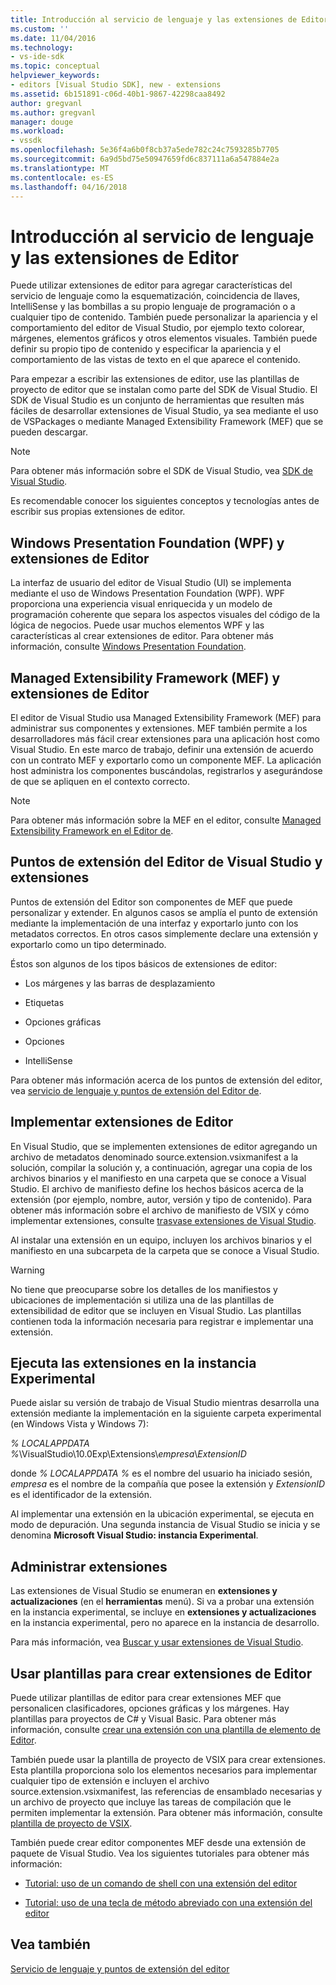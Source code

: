 ```yaml
---
title: Introducción al servicio de lenguaje y las extensiones de Editor | Documentos de Microsoft
ms.custom: ''
ms.date: 11/04/2016
ms.technology:
- vs-ide-sdk
ms.topic: conceptual
helpviewer_keywords:
- editors [Visual Studio SDK], new - extensions
ms.assetid: 6b151891-c06d-40b1-9867-42298caa8492
author: gregvanl
ms.author: gregvanl
manager: douge
ms.workload:
- vssdk
ms.openlocfilehash: 5e36f4a6b0f8cb37a5ede782c24c7593285b7705
ms.sourcegitcommit: 6a9d5bd75e50947659fd6c837111a6a547884e2a
ms.translationtype: MT
ms.contentlocale: es-ES
ms.lasthandoff: 04/16/2018
---
```

# <a name="getting-started-with-language-service-and-editor-extensions"></a>Introducción al servicio de lenguaje y las extensiones de Editor
Puede utilizar extensiones de editor para agregar características del servicio de lenguaje como la esquematización, coincidencia de llaves, IntelliSense y las bombillas a su propio lenguaje de programación o a cualquier tipo de contenido. También puede personalizar la apariencia y el comportamiento del editor de Visual Studio, por ejemplo texto colorear, márgenes, elementos gráficos y otros elementos visuales. También puede definir su propio tipo de contenido y especificar la apariencia y el comportamiento de las vistas de texto en el que aparece el contenido.  
  
 Para empezar a escribir las extensiones de editor, use las plantillas de proyecto de editor que se instalan como parte del SDK de Visual Studio. El SDK de Visual Studio es un conjunto de herramientas que resulten más fáciles de desarrollar extensiones de Visual Studio, ya sea mediante el uso de VSPackages o mediante Managed Extensibility Framework (MEF) que se pueden descargar.  
  
> [!NOTE]
>  Para obtener más información sobre el SDK de Visual Studio, vea [SDK de Visual Studio](../extensibility/visual-studio-sdk.md).  
  
 Es recomendable conocer los siguientes conceptos y tecnologías antes de escribir sus propias extensiones de editor.  
  
## <a name="the-windows-presentation-foundation-wpf-and-editor-extensions"></a>Windows Presentation Foundation (WPF) y extensiones de Editor  
 La interfaz de usuario del editor de Visual Studio (UI) se implementa mediante el uso de Windows Presentation Foundation (WPF). WPF proporciona una experiencia visual enriquecida y un modelo de programación coherente que separa los aspectos visuales del código de la lógica de negocios. Puede usar muchos elementos WPF y las características al crear extensiones de editor. Para obtener más información, consulte [Windows Presentation Foundation](/dotnet/framework/wpf/index).  
  
## <a name="the-managed-extensibility-framework-mef-and-editor-extensions"></a>Managed Extensibility Framework (MEF) y extensiones de Editor  
 El editor de Visual Studio usa Managed Extensibility Framework (MEF) para administrar sus componentes y extensiones. MEF también permite a los desarrolladores más fácil crear extensiones para una aplicación host como Visual Studio. En este marco de trabajo, definir una extensión de acuerdo con un contrato MEF y exportarlo como un componente MEF. La aplicación host administra los componentes buscándolas, registrarlos y asegurándose de que se apliquen en el contexto correcto.  
  
> [!NOTE]
>  Para obtener más información sobre la MEF en el editor, consulte [Managed Extensibility Framework en el Editor de](../extensibility/managed-extensibility-framework-in-the-editor.md).  
  
## <a name="visual-studio-editor-extension-points-and-extensions"></a>Puntos de extensión del Editor de Visual Studio y extensiones  
 Puntos de extensión del Editor son componentes de MEF que puede personalizar y extender. En algunos casos se amplía el punto de extensión mediante la implementación de una interfaz y exportarlo junto con los metadatos correctos. En otros casos simplemente declare una extensión y exportarlo como un tipo determinado.  
  
 Éstos son algunos de los tipos básicos de extensiones de editor:  
  
-   Los márgenes y las barras de desplazamiento  
  
-   Etiquetas  
  
-   Opciones gráficas  
  
-   Opciones  
  
-   IntelliSense  
  
 Para obtener más información acerca de los puntos de extensión del editor, vea [servicio de lenguaje y puntos de extensión del Editor de](../extensibility/language-service-and-editor-extension-points.md).  
  
## <a name="deploying-editor-extensions"></a>Implementar extensiones de Editor  
 En Visual Studio, que se implementen extensiones de editor agregando un archivo de metadatos denominado source.extension.vsixmanifest a la solución, compilar la solución y, a continuación, agregar una copia de los archivos binarios y el manifiesto en una carpeta que se conoce a Visual Studio. El archivo de manifiesto define los hechos básicos acerca de la extensión (por ejemplo, nombre, autor, versión y tipo de contenido). Para obtener más información sobre el archivo de manifiesto de VSIX y cómo implementar extensiones, consulte [trasvase extensiones de Visual Studio](../extensibility/shipping-visual-studio-extensions.md).  
  
 Al instalar una extensión en un equipo, incluyen los archivos binarios y el manifiesto en una subcarpeta de la carpeta que se conoce a Visual Studio.  
  
> [!WARNING]
>  No tiene que preocuparse sobre los detalles de los manifiestos y ubicaciones de implementación si utiliza una de las plantillas de extensibilidad de editor que se incluyen en Visual Studio. Las plantillas contienen toda la información necesaria para registrar e implementar una extensión.  
  
## <a name="running-extensions-in-the-experimental-instance"></a>Ejecuta las extensiones en la instancia Experimental  
 Puede aislar su versión de trabajo de Visual Studio mientras desarrolla una extensión mediante la implementación en la siguiente carpeta experimental (en Windows Vista y Windows 7):  
  
 *% LOCALAPPDATA %*\VisualStudio\10.0Exp\Extensions\\*empresa*\\*ExtensionID*  
  
 donde *% LOCALAPPDATA %* es el nombre del usuario ha iniciado sesión, *empresa* es el nombre de la compañía que posee la extensión y *ExtensionID* es el identificador de la extensión.  
  
 Al implementar una extensión en la ubicación experimental, se ejecuta en modo de depuración. Una segunda instancia de Visual Studio se inicia y se denomina **Microsoft Visual Studio: instancia Experimental**.  
  
## <a name="managing-extensions"></a>Administrar extensiones  
 Las extensiones de Visual Studio se enumeran en **extensiones y actualizaciones** (en el **herramientas** menú). Si va a probar una extensión en la instancia experimental, se incluye en **extensiones y actualizaciones** en la instancia experimental, pero no aparece en la instancia de desarrollo.  
  
 Para más información, vea [Buscar y usar extensiones de Visual Studio](../ide/finding-and-using-visual-studio-extensions.md).  
  
## <a name="using-templates-to-create-editor-extensions"></a>Usar plantillas para crear extensiones de Editor  
 Puede utilizar plantillas de editor para crear extensiones MEF que personalicen clasificadores, opciones gráficas y los márgenes. Hay plantillas para proyectos de C# y Visual Basic. Para obtener más información, consulte [crear una extensión con una plantilla de elemento de Editor](../extensibility/creating-an-extension-with-an-editor-item-template.md).  
  
 También puede usar la plantilla de proyecto de VSIX para crear extensiones. Esta plantilla proporciona solo los elementos necesarios para implementar cualquier tipo de extensión e incluyen el archivo source.extension.vsixmanifest, las referencias de ensamblado necesarias y un archivo de proyecto que incluye las tareas de compilación que le permiten implementar la extensión. Para obtener más información, consulte [plantilla de proyecto de VSIX](../extensibility/vsix-project-template.md).  
  
 También puede crear editor componentes MEF desde una extensión de paquete de Visual Studio. Vea los siguientes tutoriales para obtener más información:  
  
-   [Tutorial: uso de un comando de shell con una extensión del editor](../extensibility/walkthrough-using-a-shell-command-with-an-editor-extension.md)  
  
-   [Tutorial: uso de una tecla de método abreviado con una extensión del editor](../extensibility/walkthrough-using-a-shortcut-key-with-an-editor-extension.md)  
  
## <a name="see-also"></a>Vea también  
 [Servicio de lenguaje y puntos de extensión del editor](../extensibility/language-service-and-editor-extension-points.md)